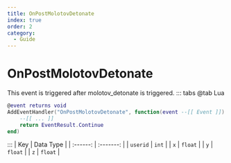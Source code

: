 ```yaml
---
title: OnPostMolotovDetonate
index: true
order: 2
category:
  - Guide
---
```


# OnPostMolotovDetonate
This event is triggered after molotov_detonate is triggered.
::: tabs
@tab Lua
```lua
@event returns void
AddEventHandler("OnPostMolotovDetonate", function(event --[[ Event ]])
    --[[ ... ]]
    return EventResult.Continue
end)
```

:::
|    Key   | Data Type |
| :------: | :-------: |
| `userid` |   `int`   |
|    `x`   |  `float`  |
|    `y`   |  `float`  |
|    `z`   |  `float`  |